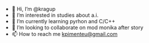 - 👋 Hi, I’m @kragup
- 👀 I’m interested in studies about a.i.
- 🌱 I’m currently learning pyrhon and C/C++
- 💞️ I’m looking to collaborate on mod monika after story
- 📫 How to reach me kpimenteu@gmail.com

<!---
KyeruTheMadInsaneScientist/KyeruTheMadInsaneScientist is a ✨ special ✨ repository because its `README.md` (this file) appears on your GitHub profile.
You can click the Preview link to take a look at your changes.
--->
